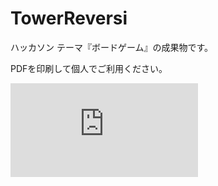 
# TowerReversi

ハッカソン テーマ『ボードゲーム』の成果物です。

PDFを印刷して個人でご利用ください。

![PDF表示・ダウンロード](https://rawgit.com/reifrontier/TowerReversi/master/TowerReversi.pdf)

